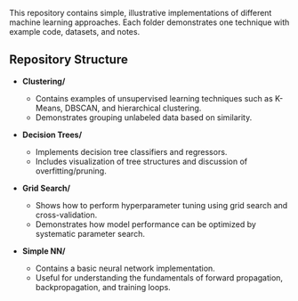
This repository contains simple, illustrative implementations of different machine learning approaches. Each folder demonstrates one technique with example code, datasets, and notes.

## Repository Structure

- **Clustering/**
  - Contains examples of unsupervised learning techniques such as K-Means, DBSCAN, and hierarchical clustering.
  - Demonstrates grouping unlabeled data based on similarity.

- **Decision Trees/**
  - Implements decision tree classifiers and regressors.
  - Includes visualization of tree structures and discussion of overfitting/pruning.

- **Grid Search/**
  - Shows how to perform hyperparameter tuning using grid search and cross-validation.
  - Demonstrates how model performance can be optimized by systematic parameter search.

- **Simple NN/**
  - Contains a basic neural network implementation.
  - Useful for understanding the fundamentals of forward propagation, backpropagation, and training loops.
